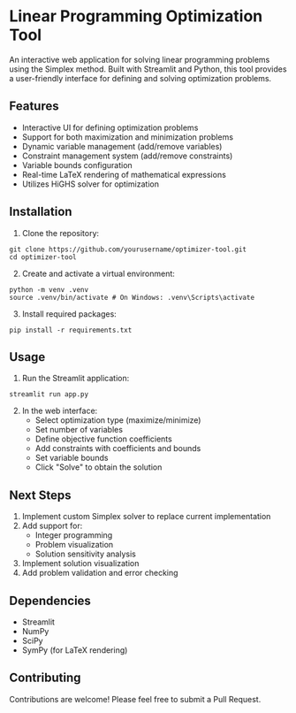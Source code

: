 # Linear Programming Optimization Tool

An interactive web application for solving linear programming problems using the Simplex method. Built with Streamlit and Python, this tool provides a user-friendly interface for defining and solving optimization problems.

## Features

- Interactive UI for defining optimization problems
- Support for both maximization and minimization problems
- Dynamic variable management (add/remove variables)
- Constraint management system (add/remove constraints)
- Variable bounds configuration
- Real-time LaTeX rendering of mathematical expressions
- Utilizes HiGHS solver for optimization

## Installation

1. Clone the repository:
```
git clone https://github.com/yourusername/optimizer-tool.git
cd optimizer-tool
```
2. Create and activate a virtual environment:
```
python -m venv .venv
source .venv/bin/activate # On Windows: .venv\Scripts\activate
```
3. Install required packages:
```
pip install -r requirements.txt
```

## Usage

1. Run the Streamlit application:
```
streamlit run app.py
```

2. In the web interface:
   - Select optimization type (maximize/minimize)
   - Set number of variables
   - Define objective function coefficients
   - Add constraints with coefficients and bounds
   - Set variable bounds
   - Click "Solve" to obtain the solution

## Next Steps

1. Implement custom Simplex solver to replace current implementation
2. Add support for:
   - Integer programming
   - Problem visualization
   - Solution sensitivity analysis
4. Implement solution visualization
5. Add problem validation and error checking

## Dependencies

- Streamlit
- NumPy
- SciPy
- SymPy (for LaTeX rendering)

## Contributing

Contributions are welcome! Please feel free to submit a Pull Request.
